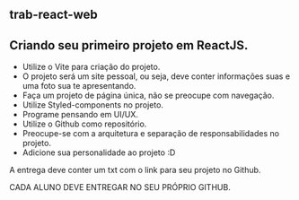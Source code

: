 ## trab-react-web
## Criando seu primeiro projeto em ReactJS.

- Utilize o Vite para criação do projeto.
- O projeto será um site pessoal, ou seja, deve conter informações suas e uma foto sua te apresentando.
- Faça um projeto de página única, não se preocupe com navegação.
- Utilize Styled-components no projeto.
- Programe pensando em UI/UX.
- Utilize o Github como repositório.
- Preocupe-se com a arquitetura e separação de responsabilidades no projeto.
- Adicione sua personalidade ao projeto :D

A entrega deve conter um txt com o link para seu projeto no Github.

CADA ALUNO DEVE ENTREGAR NO SEU PRÓPRIO GITHUB.
